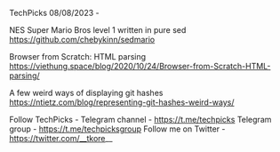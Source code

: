 TechPicks 08/08/2023 -

NES Super Mario Bros level 1 written in pure sed
https://github.com/chebykinn/sedmario

Browser from Scratch: HTML parsing
https://viethung.space/blog/2020/10/24/Browser-from-Scratch-HTML-parsing/

A few weird ways of displaying git hashes
https://ntietz.com/blog/representing-git-hashes-weird-ways/

Follow TechPicks -
Telegram channel - https://t.me/techpicks
Telegram group - https://t.me/techpicksgroup
Follow me on Twitter - https://twitter.com/__tkore__